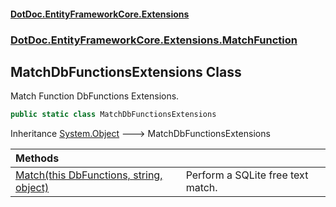 #### [DotDoc\.EntityFrameworkCore\.Extensions](Home 'Home')
### [DotDoc\.EntityFrameworkCore\.Extensions\.MatchFunction](DotDoc.EntityFrameworkCore.Extensions.MatchFunction 'DotDoc\.EntityFrameworkCore\.Extensions\.MatchFunction')

## MatchDbFunctionsExtensions Class

Match Function DbFunctions Extensions\.

```csharp
public static class MatchDbFunctionsExtensions
```

Inheritance [System\.Object](https://learn.microsoft.com/en-us/dotnet/api/system.object 'System\.Object') &#129106; MatchDbFunctionsExtensions

| Methods | |
| :--- | :--- |
| [Match\(this DbFunctions, string, object\)](MatchDbFunctionsExtensions.Match.YK94GD13VZBI6B9BMXSSQVX0A 'DotDoc\.EntityFrameworkCore\.Extensions\.MatchFunction\.MatchDbFunctionsExtensions\.Match\(this Microsoft\.EntityFrameworkCore\.DbFunctions, string, object\)') | Perform a SQLite free text match\. |
